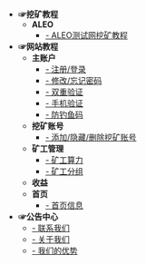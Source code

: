 - **☞挖矿教程**
  - **ALEO** 
    - [- ALEO测试网挖矿教程](_document/aleo_testnet.md)
- **☞网站教程**
  - **主账户**
    - [- 注册/登录](_document/account_login.md)
    - [- 修改/忘记密码](_document/reset_passwd.md)
    - [- 双重验证](_document/mfa_authentication.md)
    - [- 手机验证](_document/phone_authentication.md)
    - [- 防钓鱼码](_document/fish_code.md)
  - **挖矿账号**
    - [- 添加/隐藏/删除挖矿账号](_document/miner_account.md)
  - **矿工管理**
    - [- 矿工算力](_document/miner_hashrate.md)
    - [- 矿工分组](_document/miner_group.md)
  - **收益**
  - **首页**
    - [- 首页信息](_document/home_page.md)
- **☞公告中心**
  - [- 联系我们](_document/contact_us.md)
  - [- 关于我们](_document/about_us.md)
  - [- 我们的优势](_document/our_advantage.md)